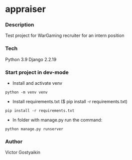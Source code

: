 # appraiser

### Description
Test project for WarGaming recruiter for an intern position
### Tech
Python 3.9
Django 2.2.19
### Start project in dev-mode
- Install and activate venv 
```
python -m venv venv
```
- Install requirements.txt ($ pip install -r requirements.txt)
```
pip install -r requirements.txt
``` 
- In folder with manage.py run the command:
```
python manage.py runserver
```
### Author
Victor Gostyaikin